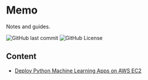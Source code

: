 # Memo

Notes and guides.

![GitHub last commit](https://img.shields.io/github/last-commit/essteer/memo?color=green) ![GitHub License](https://img.shields.io/github/license/essteer/memo?color=blue)

## Content

- [Deploy Python Machine Learning Apps on AWS EC2](https://github.com/essteer/memo/blob/main/aws/deploy_ml_app_aws_ec2.md)
